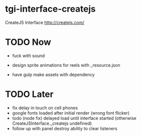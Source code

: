# tgi-interface-createjs
CreateJS Interface http://createjs.com/

# TODO Now
- fuck with sound

- design sprite animations for reels with _resource.json
- have gulp make assets with dependency

# TODO Later
- fix delay in touch on cell phones
- google fonts loaded after initial render (wrong font flicker)
- todo (node fix) delayed load until interface started (otherwise CreateJSInterface._createjs undefined)
- follow up with panel destroy ability to clear listeners
